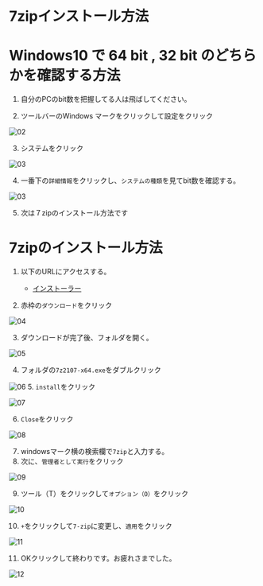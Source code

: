 # 7zipインストール方法

# Windows10 で 64 bit , 32 bit のどちらかを確認する方法

1. 自分のPCのbit数を把握してる人は飛ばしてください。

2. ツールバーのWindows マークをクリックして設定をクリック

![02](./img/zip01.png)

3. システムをクリック

![03](./img/zip02.png)

4. 一番下の`詳細情報`をクリックし、`システムの種類`を見てbit数を確認する。

![03](./img/zip03.png)

5. 次は７zipのインストール方法です

# 7zipのインストール方法

1. 以下のURLにアクセスする。
    - [インストーラー](https://sevenzip.osdn.jp/download.html)

2. 赤枠の`ダウンロード`をクリック

![04](./img/zip04.png)

3. ダウンロードが完了後、フォルダを開く。

![05](./img/zip05.png)

4. フォルダの`7z2107-x64.exe`をダブルクリック

![06](./img/zip06.png)
5. `install`をクリック

![07](./img/zip07.png)

6. `Close`をクリック

![08](./img/zip08.png)

7. windowsマーク横の検索欄で`7zip`と入力する。
8. 次に、`管理者として実行`をクリック

![09](./img/zip09.png)

9. ツール（T）をクリックして`オプション（O）`をクリック

![10](./img/zip10.png)

10. `+`をクリックして`7-zip`に変更し、`適用`をクリック

![11](./img/zip11.png)

11. OKクリックして終わりです。お疲れさまでした。

![12](./img/ジンメンケン.png)
